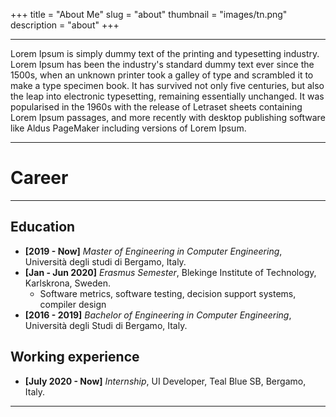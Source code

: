 

+++
  title = "About Me"
slug = "about"
thumbnail = "images/tn.png"
description = "about"
+++

---------------------------
Lorem Ipsum is simply dummy text of the printing and typesetting industry. Lorem Ipsum has been the industry's standard dummy text ever since the 1500s, when an unknown printer took a galley of type and scrambled it to make a type specimen book. It has survived not only five centuries, but also the leap into electronic typesetting, remaining essentially unchanged. It was popularised in the 1960s with the release of Letraset sheets containing Lorem Ipsum passages, and more recently with desktop publishing software like Aldus PageMaker including versions of Lorem Ipsum.

---------------------------

# Career
---------------------------
## Education
* **[2019 - Now]** *Master of Engineering in Computer Engineering*, Università degli studi di Bergamo, Italy.
* **[Jan - Jun 2020]** *Erasmus Semester*, Blekinge Institute of Technology, Karlskrona, Sweden.
  * Software metrics, software testing, decision support systems, compiler design
* **[2016 - 2019]** *Bachelor of Engineering in Computer Engineering*, Università degli Studi di Bergamo, Italy.



## Working experience
* **[July 2020 - Now]** *Internship*, UI Developer, Teal Blue SB, Bergamo, Italy.

---------------------------
